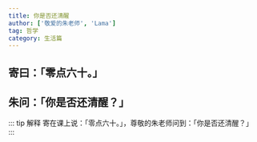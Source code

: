 ```yaml
---
title: 你是否还清醒
author: ['敬爱的朱老师', 'Lama']
tag: 哲学
category: 生活篇
---
```

## 寄曰：「零点六十。」
## 朱问：「你是否还清醒？」

::: tip 解释
寄在课上说：「零点六十。」，尊敬的朱老师问到：「你是否还清醒？」
:::

